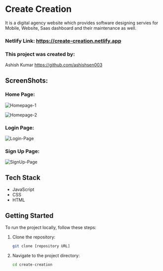 # Create Creation

It is a digital agency website which provides software designing servies for Mobile, Website, Saas dashboard and their maintenance as well.

### Netlify Link: https://create-creation.netlify.app

### This project was created by:
Ashish Kumar https://github.com/ashishsen003

## ScreenShots:
### Home Page:
![Homepage-1](https://github.com/ashishsen003/crabby-whistle-3208/assets/112822104/7ca7500c-6f18-4465-ac64-0d821191388d)

![Homepage-2](https://github.com/ashishsen003/crabby-whistle-3208/assets/112822104/a1359195-0327-4192-9507-b4af30349f58)

### Login Page:
![Login-Page](https://github.com/ashishsen003/crabby-whistle-3208/assets/112822104/81e3d8d9-ed52-43b7-8bf2-5ea91e3db3ce)

### Sign Up Page:
![SignUp-Page](https://github.com/ashishsen003/crabby-whistle-3208/assets/112822104/7a098580-c0d1-44a8-bd7d-5dd55ca6222b)

## Tech Stack
- JavaScript
- CSS
- HTML

## Getting Started
To run the project locally, follow these steps:

1. Clone the repository:
   ```bash
   git clone [repository URL]
   ```

2. Navigate to the project directory:
   ```bash
   cd create-creation
   ```
